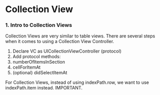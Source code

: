 # Collection View

### 1. Intro to Collection Views
Collection Views are very similar to table views. There are several steps when it comes to using a Collection View Controller.

1. Declare VC as UICollectionViewController (protocol)
2. Add protocol methods:
  1. numberOfItemsInSection
  2. cellForItemAt
  3. (optional) didSelectItemAt

For Collection Views, instead of using indexPath.row, we want to use indexPath.item instead. IMPORTANT.
